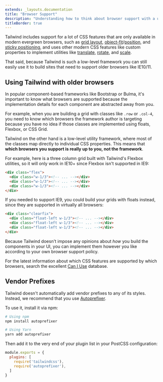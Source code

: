 ```yaml
---
extends: _layouts.documentation
title: "Browser Support"
description: "Understanding how to think about browser support with a utility-first framework."
titleBorder: true
---
```


Tailwind includes support for a lot of CSS features that are only available in modern evergreen browsers, such as [grid layout](/docs/grid-template-columns), [object-fit](/docs/object-fit)/[position](/docs/object-position), and [sticky positioning](https://tailwindcss.com/docs/position/#sticky), and uses other modern CSS features like custom properties to implement utilities like [translate](/docs/translate), [rotate](/docs/rotate), and [scale](/docs/scale).

That said, because Tailwind is such a low-level framework you can still easily use it to build sites that need to support older browsers like IE10/11.

## Using Tailwind with older browsers

In popular component-based frameworks like Bootstrap or Bulma, it's important to know what browsers are supported because the implementation details for each component are abstracted away from you.

For example, when you are building a grid with classes like `.row` or `.col-4`, you need to know which browsers the framework author is targeting because you have no idea if those classes are implemented using floats, Flexbox, or CSS Grid.

Tailwind on the other hand is a low-level utility framework, where most of the classes map directly to individual CSS properties. This means that **which browsers you support is really up to you, not the framework**.

For example, here is a three column grid built with Tailwind's Flexbox utilities, so it will only work in IE10+ since Flexbox isn't supported in IE9:

```html
<div class="flex">
  <div class="w-1/3"><!-- ... --></div>
  <div class="w-1/3"><!-- ... --></div>
  <div class="w-1/3"><!-- ... --></div>
</div>
```

If you needed to support IE9, you could build your grids with floats instead, since they are supported in virtually all browsers:

```html
<div class="clearfix">
  <div class="float-left w-1/3"><!-- ... --></div>
  <div class="float-left w-1/3"><!-- ... --></div>
  <div class="float-left w-1/3"><!-- ... --></div>
</div>
```

Because Tailwind doesn't impose any opinions about *how* you build the components in your UI, you can implement them however you like according to your own browser support policy.

For the latest information about which CSS features are supported by which browsers, search the excellent [Can I Use](https://caniuse.com/) database.

## Vendor Prefixes

Tailwind doesn't automatically add vendor prefixes to any of its styles. Instead, we recommend that you use [Autoprefixer](https://github.com/postcss/autoprefixer).

To use it, install it via npm:

```bash
# Using npm
npm install autoprefixer

# Using Yarn
yarn add autoprefixer
```

Then add it to the very end of your plugin list in your PostCSS configuration:

```js
module.exports = {
  plugins: [
    require('tailwindcss'),
    require('autoprefixer'),
  ]
}
```
